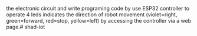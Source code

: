 
 the electronic circuit and write programing code by use ESP32 controller to
operate 4 leds indicates the direction of robot movement (violet=right, green=forward, 
red=stop, yellow=left) by accessing the controller via a web page.# shad-iot
